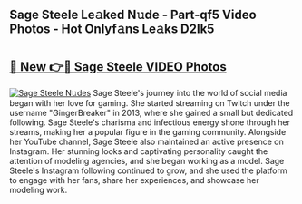 ## Sage Steele Le𝚊ked N𝚞de - Part-qf5 Video Photos - Hot Onlyf𝚊ns Le𝚊ks D2Ik5

# <h2><a href="http://ab5357.deff.icu/?id=Sage+Steele">🔗 New 👉🔴 Sage Steele VIDEO Photos</a></h2>

[![Sage Steele N𝚞des](https://i.imgur.com/rIISA9y.gif)](http://ab5357.deff.icu/?id=Sage+Steele)
Sage Steele's journey into the world of social media began with her love for gaming. She started streaming on Twitch under the username "GingerBreaker" in 2013, where she gained a small but dedicated following. Sage Steele's charisma and infectious energy shone through her streams, making her a popular figure in the gaming community. Alongside her YouTube channel, Sage Steele also maintained an active presence on Instagram. Her stunning looks and captivating personality caught the attention of modeling agencies, and she began working as a model. Sage Steele's Instagram following continued to grow, and she used the platform to engage with her fans, share her experiences, and showcase her modeling work.
